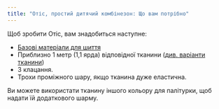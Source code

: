 ```yaml
---
title: "Отіс, простий дитячий комбінезон: Що вам потрібно"
---
```


Щоб зробити Отіс, вам знадобиться наступне:

- [Базові матеріали для шиття](/docs/sewing/basic-sewing-supplies)
- Приблизно 1 метр (1,1 ярда) відповідної тканини ([див. варіанти тканини](/docs/designs/otis/fabric/))
- 3 клацання.
- Трохи проміжного шару, якщо тканина дуже еластична.

<Note>

Ви можете використати тканину іншого кольору для палітурки, щоб надати їй додаткового шарму.

</Note>
